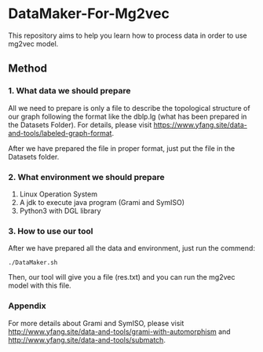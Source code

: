 # DataMaker-For-Mg2vec
This repository aims to help you learn how to process data in order to use mg2vec model.

## Method

### 1. What data we should prepare

All we need to prepare is only a file to describe the topological structure of our graph following the format like the dblp.lg (what has been prepared in the Datasets Folder). For details, please visit https://www.yfang.site/data-and-tools/labeled-graph-format.

After we have prepared the file in proper format, just put the file in the Datasets folder.

### 2. What environment we should prepare

1. Linux Operation System
2. A jdk to execute java program (Grami and SymISO)
3. Python3 with DGL library

### 3. How to use our tool

After we have prepared all the data and environment, just run the commend:

```shell
./DataMaker.sh
```

Then, our tool will give you a file (res.txt) and you can run the mg2vec model with this file.

### Appendix

For more details about Grami and SymISO, please visit http://www.yfang.site/data-and-tools/grami-with-automorphism and http://www.yfang.site/data-and-tools/submatch.
